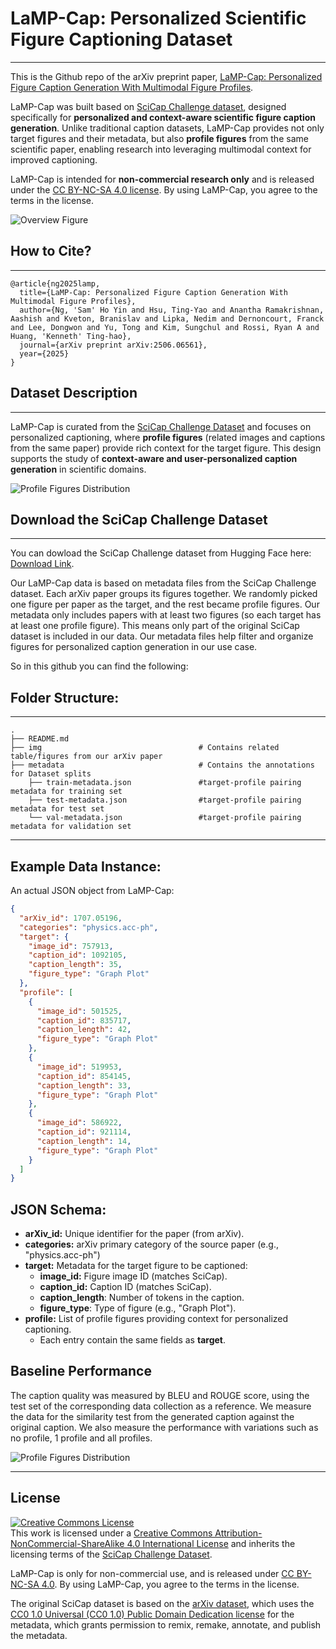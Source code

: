 # LaMP-Cap: Personalized Scientific Figure Captioning Dataset
---
This is the Github repo of the arXiv preprint paper, [LaMP-Cap: Personalized Figure Caption Generation With Multimodal Figure Profiles](https://arxiv.org/abs/2506.06561).

LaMP-Cap was built based on [SciCap Challenge dataset](https://huggingface.co/datasets/CrowdAILab/scicap), designed specifically for **personalized and context-aware scientific figure caption generation**. Unlike traditional caption datasets, LaMP-Cap provides not only target figures and their metadata, but also **profile figures** from the same scientific paper, enabling research into leveraging multimodal context for improved captioning.

LaMP-Cap is intended for **non-commercial research only** and is released under the [CC BY-NC-SA 4.0 license](http://creativecommons.org/licenses/by-nc-sa/4.0/). By using LaMP-Cap, you agree to the terms in the license.

![Overview Figure](img/fig_overview.png)

## How to Cite?
---
```
@article{ng2025lamp,
  title={LaMP-Cap: Personalized Figure Caption Generation With Multimodal Figure Profiles},
  author={Ng, 'Sam' Ho Yin and Hsu, Ting-Yao and Anantha Ramakrishnan, Aashish and Kveton, Branislav and Lipka, Nedim and Dernoncourt, Franck and Lee, Dongwon and Yu, Tong and Kim, Sungchul and Rossi, Ryan A and Huang, 'Kenneth' Ting-hao},
  journal={arXiv preprint arXiv:2506.06561},
  year={2025}
}
```


## Dataset Description
---
LaMP-Cap is curated from the [SciCap Challenge Dataset](https://huggingface.co/datasets/CrowdAILab/scicap) and focuses on personalized captioning, where **profile figures** (related images and captions from the same paper) provide rich context for the target figure. This design supports the study of **context-aware and user-personalized caption generation** in scientific domains.

![Profile Figures Distribution](img/fig_profile-dist.png)


## Download the SciCap Challenge Dataset
---
You can dowload the SciCap Challenge dataset from Hugging Face here: [Download Link](https://huggingface.co/datasets/CrowdAILab/scicap).

Our LaMP-Cap data is based on metadata files from the SciCap Challenge dataset. Each arXiv paper groups its figures together. We randomly picked one figure per paper as the target, and the rest became profile figures. Our metadata only includes papers with at least two figures (so each target has at least one profile figure). This means only part of the original SciCap dataset is included in our data. Our metadata files help filter and organize figures for personalized caption generation in our use case.

So in this github you can find the following:

## Folder Structure:
---
```
.
├── README.md
├── img                                   # Contains related table/figures from our arXiv paper
├── metadata                              # Contains the annotations for Dataset splits
    ├── train-metadata.json               #target-profile pairing metadata for training set
    ├── test-metadata.json                #target-profile pairing metadata for test set 
    └── val-metadata.json                 #target-profile pairing metadata for validation set
```

---

## Example Data Instance:
An actual JSON object from LaMP-Cap:

```json
{
  "arXiv_id": 1707.05196,
  "categories": "physics.acc-ph",
  "target": {
    "image_id": 757913,
    "caption_id": 1092105,
    "caption_length": 35,
    "figure_type": "Graph Plot"
  },
  "profile": [
    {
      "image_id": 501525,
      "caption_id": 835717,
      "caption_length": 42,
      "figure_type": "Graph Plot"
    },
    {
      "image_id": 519953,
      "caption_id": 854145,
      "caption_length": 33,
      "figure_type": "Graph Plot"
    },
    {
      "image_id": 586922,
      "caption_id": 921114,
      "caption_length": 14,
      "figure_type": "Graph Plot"
    }
  ]
}

```

## JSON Schema:
- **arXiv_id:** Unique identifier for the paper (from arXiv).
- **categories:** arXiv primary category of the source paper (e.g., "physics.acc-ph")
- **target:** Metadata for the target figure to be captioned:
    - **image_id:** Figure image ID (matches SciCap).
    - **caption_id:** Caption ID (matches SciCap).
    - **caption_length**: Number of tokens in the caption.
    - **figure_type**: Type of figure (e.g., "Graph Plot").
- **profile:** List of profile figures providing context for personalized captioning.
    - Each entry contain the same fields as **target**.


## Baseline Performance
The caption quality was measured by BLEU and ROUGE score, using the test set of the corresponding data collection as a reference.
We measure the data for the similarity test from the generated caption against the original caption. We also measure the performance with variations such as no profile, 1 profile and all profiles.

![Profile Figures Distribution](img/table_generation-result.png)

---

## License
  
<a rel="license" href="http://creativecommons.org/licenses/by-nc-sa/4.0/"><img alt="Creative Commons License" style="border-width:0" src="https://i.creativecommons.org/l/by-nc-sa/4.0/88x31.png" /></a><br />This work is licensed under a <a rel="license" href="http://creativecommons.org/licenses/by-nc-sa/4.0/">Creative Commons Attribution-NonCommercial-ShareAlike 4.0 International License</a> and inherits the licensing terms of the <a href="https://huggingface.co/datasets/CrowdAILab/scicap">SciCap Challenge Dataset</a>.
  
LaMP-Cap is only for non-commercial use, and is released under <a rel="license" href="http://creativecommons.org/licenses/by-nc-sa/4.0/">CC BY-NC-SA 4.0</a>. By using LaMP-Cap, you agree to the terms in the license.

The original SciCap dataset is based on the [arXiv dataset](https://www.kaggle.com/Cornell-University/arxiv), which uses the [CC0 1.0 Universal (CC0 1.0) Public Domain Dedication license](https://creativecommons.org/publicdomain/zero/1.0/) for the metadata, which grants permission to remix, remake, annotate, and publish the metadata.
